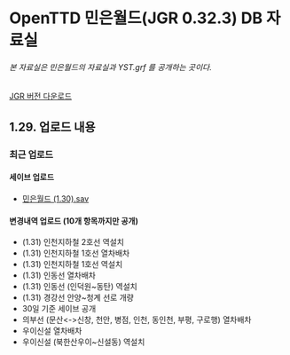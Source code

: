 # OpenTTD 민은월드(JGR 0.32.3) DB 자료실
###### 본 자료실은 민은월드의 자료실과 YST.grf 를 공개하는 곳이다.
[JGR 버전 다운로드](https://github.com/JGRennison/OpenTTD-patches/releases)

## 1.29. 업로드 내용
### 최근 업로드
#### 세이브 업로드
- [민은월드 (1.30).sav](https://github.com/evepoi/minenworld/blob/master/save/%EB%AF%BC%EC%9D%80%EC%9B%94%EB%93%9C%20(1.30).sav)

#### 변경내역 업로드 (10개 항목까지만 공개)
- (1.31) 인천지하철 2호선 역설치
- (1.31) 인천지하철 1호선 열차배차
- (1.31) 인천지하철 1호선 역설치
- (1.31) 인동선 열차배차
- (1.31) 인동선 (인덕원~동탄) 역설치
- (1.31) 경강선 안양~청계 선로 개량
- 30일 기준 세이브 공개
- 의부선 (문산<->신창, 천안, 병점, 인천, 동인천, 부평, 구로행) 열차배차
- 우이신설 열차배차
- 우이신설 (북한산우이~신설동) 역설치
